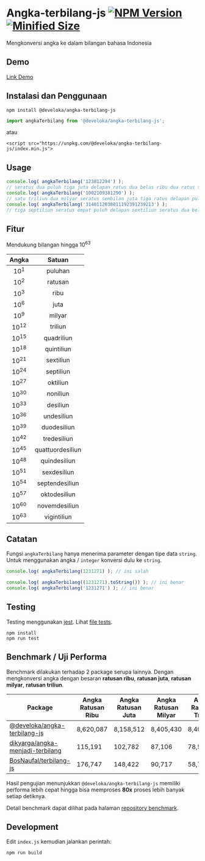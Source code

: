 # Angka-terbilang-js [![NPM Version](https://img.shields.io/npm/v/@develoka/angka-terbilang-js.svg)](https://www.npmjs.com/package/@develoka/angka-terbilang-js) [![Minified Size](https://img.shields.io/bundlephobia/min/@develoka/angka-terbilang-js.svg)](https://www.npmjs.com/package/@develoka/angka-terbilang-js)
Mengkonversi angka ke dalam bilangan bahasa Indonesia

## Demo

[Link Demo](http://code.bakasyntax.com/gist/e41efb58b4b7fae2bfdfd0a1b0219ed7?default-pans=html,js,output)

## Instalasi dan Penggunaan

```
npm install @develoka/angka-terbilang-js
```
```js
import angkaTerbilang from '@develoka/angka-terbilang-js';
```

atau

```
<script src="https://unpkg.com/@develoka/angka-terbilang-js/index.min.js">
```

## Usage

```js
console.log( angkaTerbilang('123812294') );
// seratus dua puluh tiga juta delapan ratus dua belas ribu dua ratus sembilan puluh empat
console.log( angkaTerbilang('1002109381290') );
// satu triliun dua milyar seratus sembilan juta tiga ratus delapan puluh satu ribu dua ratus sembilan puluh
console.log( angkaTerbilang('3148112838011192391239213') );
// tiga septiliun seratus empat puluh delapan sextiliun seratus dua belas quintiliun delapan ratus tiga puluh delapan quadriliun sebelas triliun seratus sembilan puluh dua milyar tiga ratus sembilan puluh satu juta dua ratus tiga puluh sembilan ribu dua ratus tiga belas
```

## Fitur

Mendukung bilangan hingga 10<sup>63</sup>

| Angka           | Satuan           |
|:---------------:|:----------------:|
| 10<sup>1</sup>  | puluhan          |
| 10<sup>2</sup>  | ratusan          |
| 10<sup>3</sup>  | ribu             |
| 10<sup>6</sup>  | juta             |
| 10<sup>9</sup>  | milyar           |
| 10<sup>12</sup> | triliun          |
| 10<sup>15</sup> | quadriliun       |
| 10<sup>18</sup> | quintiliun       |
| 10<sup>21</sup> | sextiliun        |
| 10<sup>24</sup> | septiliun        |
| 10<sup>27</sup> | oktiliun         |
| 10<sup>30</sup> | noniliun         |
| 10<sup>33</sup> | desiliun         |
| 10<sup>36</sup> | undesiliun       |
| 10<sup>39</sup> | duodesiliun      |
| 10<sup>42</sup> | tredesiliun      |
| 10<sup>45</sup> | quattuordesiliun |
| 10<sup>48</sup> | quindesiliun     |
| 10<sup>51</sup> | sexdesiliun      |
| 10<sup>54</sup> | septendesiliun   |
| 10<sup>57</sup> | oktodesiliun     |
| 10<sup>60</sup> | novemdesiliun    |
| 10<sup>63</sup> | vigintiliun      |

## Catatan

Fungsi `angkaTerbilang` hanya menerima parameter dengan tipe data `string`. Untuk menggunakan angka / `integer` konversi dulu ke `string`.

```js
console.log( angkaTerbilang(1231271) ); // ini salah

console.log( angkaTerbilang((1231271).toString()) ); // ini benar
console.log( angkaTerbilang('1231271') ); // ini benar
```

## Testing

Testing menggunakan [jest](https://jestjs.io/). Lihat [file tests](https://github.com/develoka/angka-terbilang-js/blob/master/test/index.test.js).

```
npm install
npm run test
```

## Benchmark / Uji Performa

Benchmark dilakukan terhadap 2 package serupa lainnya. Dengan mengkonversi angka dengan besaran **ratusan ribu**, **ratusan juta**, **ratusan milyar**, **ratusan triliun**.

| Package                          | Angka Ratusan Ribu      | Angka Ratusan Juta      | Angka Ratusan Milyar    | Angka Ratusan Triliun   |
|----------------------------------|-------------------|-------------------|-------------------|-------------------|
| [@develoka/angka-terbilang-js](https://github.com/develoka/angka-terbilang-js)     | 8,620,087 | 8,158,512 | 8,405,430 | 8,400,032 |
| [dikyarga/angka-menjadi-terbilang](https://github.com/dikyarga/angka-menjadi-terbilang) | 115,191   | 102,782   | 87,106    | 78,586    |
| [BosNaufal/terbilang-js](https://github.com/BosNaufal/terbilang-js)           | 176,747   | 148,422   | 90,717    | 58,782    |

Hasil pengujian menunjukkan `@develoka/angka-terbilang-js` memiliki performa lebih cepat hingga bisa memproses **80x** proses lebih banyak setiap detiknya.

Detail benchmark dapat dilihat pada halaman [repository benchmark](https://github.com/develoka/angka-terbilang-js-benchmark).

## Development

Edit `index.js` kemudian jalankan perintah:

```
npm run build
```
